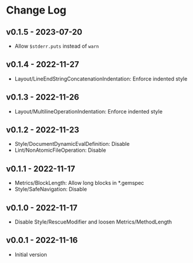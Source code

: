 Change Log
========================================

v0.1.5 - 2023-07-20
----------------------------------------

- Allow `$stderr.puts` instead of `warn`


v0.1.4 - 2022-11-27
----------------------------------------

- Layout/LineEndStringConcatenationIndentation: Enforce indented style


v0.1.3 - 2022-11-26
----------------------------------------

- Layout/MultilineOperationIndentation: Enforce indented style


v0.1.2 - 2022-11-23
----------------------------------------

- Style/DocumentDynamicEvalDefinition: Disable
- Lint/NonAtomicFileOperation: Disable


v0.1.1 - 2022-11-17
----------------------------------------

- Metrics/BlockLength: Allow long blocks in *.gemspec
- Style/SafeNavigation: Disable


v0.1.0 - 2022-11-17
----------------------------------------

- Disable Style/RescueModifier and loosen Metrics/MethodLength


v0.0.1 - 2022-11-16
----------------------------------------

- Initial version



